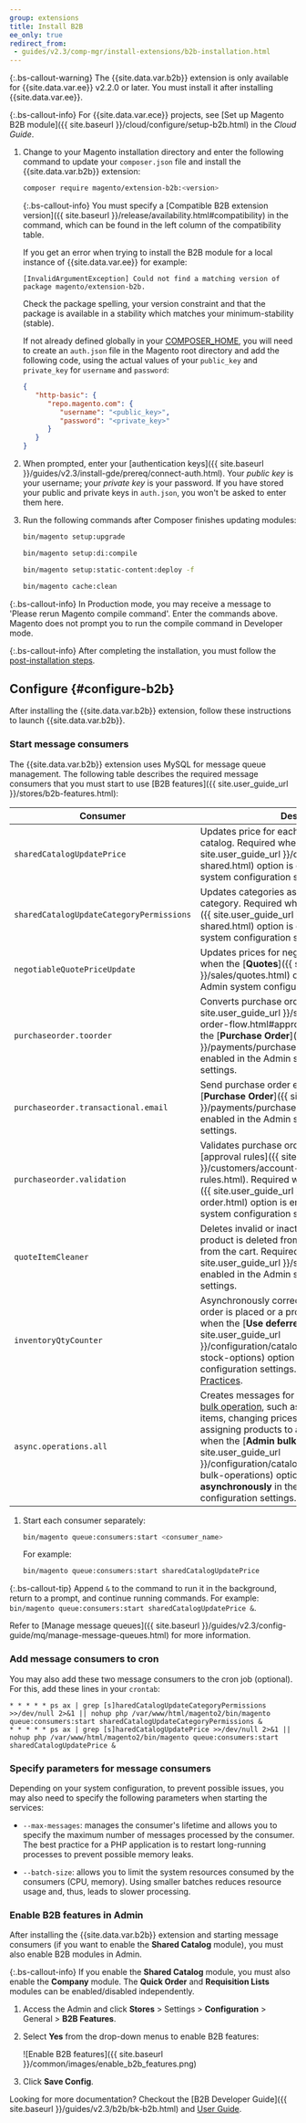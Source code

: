 ```yaml
---
group: extensions
title: Install B2B
ee_only: true
redirect_from:
 - guides/v2.3/comp-mgr/install-extensions/b2b-installation.html
---
```


{:.bs-callout-warning}
The {{site.data.var.b2b}} extension is only available for {{site.data.var.ee}} v2.2.0 or later. You must install it after installing {{site.data.var.ee}}.

{:.bs-callout-info}
For {{site.data.var.ece}} projects, see [Set up Magento B2B module]({{ site.baseurl }}/cloud/configure/setup-b2b.html) in the _Cloud Guide_.

1. Change to your Magento installation directory and enter the following command to update your `composer.json` file and install the {{site.data.var.b2b}} extension:

   ```bash
   composer require magento/extension-b2b:<version>
   ```

   {:.bs-callout-info}
   You must specify a [Compatible B2B extension version]({{ site.baseurl }}/release/availability.html#compatibility) in the command, which can be found in the left column of the compatibility table.

   If you get an error when trying to install the B2B module for a local instance of {{site.data.var.ee}} for example:

   ```terminal
   [InvalidArgumentException] Could not find a matching version of package magento/extension-b2b.
   ```

   Check the package spelling, your version constraint and that the package is available in a stability which matches your minimum-stability (stable).

   If not already defined globally in your [COMPOSER_HOME](https://getcomposer.org/doc/03-cli.md#composer-home), you will need to create an `auth.json` file in the Magento root directory and add the following code, using the actual values of your `public_key` and `private_key` for `username` and `password`:

   ```json
   {
      "http-basic": {
         "repo.magento.com": {
            "username": "<public_key>",
            "password": "<private_key>"
         }
      }
   }
   ```

1. When prompted, enter your [authentication keys]({{ site.baseurl }}/guides/v2.3/install-gde/prereq/connect-auth.html). Your *public key* is your username; your *private key* is your password. If you have stored your public and private keys in `auth.json`, you won't be asked to enter them here.

1. Run the following commands after Composer finishes updating modules:

   ```bash
   bin/magento setup:upgrade
   ```

   ```bash
   bin/magento setup:di:compile
   ```

   ```bash
   bin/magento setup:static-content:deploy -f
   ```

   ```bash
   bin/magento cache:clean
   ```

 {:.bs-callout-info}
 In Production mode, you may receive a message to 'Please rerun Magento compile command'.  Enter the commands above. Magento does not prompt you to run the compile command in Developer mode.

{:.bs-callout-info}
After completing the installation, you must follow the [post-installation steps](#configure-b2b).

## Configure {#configure-b2b}

After installing the {{site.data.var.b2b}} extension, follow these instructions to launch {{site.data.var.b2b}}.

### Start message consumers

The {{site.data.var.b2b}} extension uses MySQL for message queue management. The following table describes the required message consumers that you must start to use [B2B features]({{ site.user_guide_url }}/stores/b2b-features.html):

| Consumer                                 | Description                                                                                                                                                                                                                                                                                                                                                                                                                                                                                                                                                                                                        |
|------------------------------------------|--------------------------------------------------------------------------------------------------------------------------------------------------------------------------------------------------------------------------------------------------------------------------------------------------------------------------------------------------------------------------------------------------------------------------------------------------------------------------------------------------------------------------------------------------------------------------------------------------------------------|
| `sharedCatalogUpdatePrice`               | Updates price for each product in a shared catalog. Required when the [**Shared Catalogs**]({{ site.user_guide_url }}/catalog/catalog-shared.html) option is enabled in the Admin system configuration settings.                                                                                                                                                                                                                                                                                                                                                                                                   |
| `sharedCatalogUpdateCategoryPermissions` | Updates categories assigned to a shared catalog category. Required when the [**Shared Catalogs**]({{ site.user_guide_url }}/catalog/catalog-shared.html) option is enabled in the Admin system configuration settings.                                                                                                                                                                                                                                                                                                                                                                                             |
| `negotiableQuotePriceUpdate`             | Updates prices for negotiable quotes. Required when the [**Quotes**]({{ site.user_guide_url }}/sales/quotes.html) option is enabled in the Admin system configuration settings.                                                                                                                                                                                                                                                                                                                                                                                                                                    |
| `purchaseorder.toorder`                  | Converts purchase order to [order]({{ site.user_guide_url }}/stores/b2b-purchase-order-flow.html#approval-rules). Required when the [**Purchase Order**]({{ site.user_guide_url }}/payments/purchase-order.html) option is enabled in the Admin system configuration settings.                                                                                                                                                                                                                                                                                                                                     |
| `purchaseorder.transactional.email`      | Send purchase order emails. Required when the [**Purchase Order**]({{ site.user_guide_url }}/payments/purchase-order.html) option is enabled in the Admin system configuration settings.                                                                                                                                                                                                                                                                                                                                                                                                                           |
| `purchaseorder.validation`               | Validates purchase order against relevant [approval rules]({{ site.user_guide_url }}/customers/account-dashboard-approval-rules.html). Required when the [**Purchase Order**]({{ site.user_guide_url }}/payments/purchase-order.html) option is enabled in the Admin system configuration settings.                                                                                                                                                                                                                                                                                                                |
| `quoteItemCleaner`                       | Deletes invalid or inactive price quotes when a product is deleted from the catalog or removed from the cart. Required when the [**Quotes**]({{ site.user_guide_url }}/sales/quotes.html) option is enabled in the Admin system configuration settings.                                                                                                                                                                                                                                                                                                                                                            |
| `inventoryQtyCounter`                    | Asynchronously corrects the stock index after an order is placed or a product is removed. Required when the [**Use deferred stock update**]({{ site.user_guide_url }}/configuration/catalog/inventory.html#product-stock-options) option is enabled in the Admin configuration settings. See [Performance Best Practices](https://experienceleague.adobe.com/docs/commerce-operations/performance-best-practices/configuration.html#deferred-stock-update).                                                                                                                                                        |
| `async.operations.all`                   | Creates messages for each individual task of a [bulk operation](https://developer.adobe.com/commerce/php/development/components/message-queues/bulk-operations/), such as importing or exporting items, changing prices on a mass scale, and assigning products to a warehouse. Required when the [**Admin bulk operations**]({{ site.user_guide_url }}/configuration/catalog/inventory.html?#admin-bulk-operations) option is set to **Run asynchronously** in the Admin system configuration settings. |

1. Start each consumer separately:

   ```bash
   bin/magento queue:consumers:start <consumer_name>
   ```

   For example:

   ```bash
   bin/magento queue:consumers:start sharedCatalogUpdatePrice
   ```

{:.bs-callout-tip}
Append `&` to the command to run it in the background, return to a prompt, and continue running commands. For example: `bin/magento queue:consumers:start sharedCatalogUpdatePrice &`.

Refer to [Manage message queues]({{ site.baseurl }}/guides/v2.3/config-guide/mq/manage-message-queues.html) for more information.

### Add message consumers to cron

You may also add these two message consumers to the cron job (optional). For this, add these lines in your `crontab`:

```terminal
* * * * * ps ax | grep [s]haredCatalogUpdateCategoryPermissions >>/dev/null 2>&1 || nohup php /var/www/html/magento2/bin/magento queue:consumers:start sharedCatalogUpdateCategoryPermissions &
* * * * * ps ax | grep [s]haredCatalogUpdatePrice >>/dev/null 2>&1 || nohup php /var/www/html/magento2/bin/magento queue:consumers:start sharedCatalogUpdatePrice &
```

### Specify parameters for message consumers

Depending on your system configuration, to prevent possible issues, you may also need to specify the following parameters when starting the services:

-  `--max-messages`: manages the consumer's lifetime and allows you to specify the maximum number of messages processed by the consumer. The best practice for a PHP application is to restart long-running processes to prevent possible memory leaks.

-  `--batch-size`: allows you to limit the system resources consumed by the consumers (CPU, memory). Using smaller batches reduces resource usage and, thus, leads to slower processing.

### Enable B2B features in Admin

After installing the {{site.data.var.b2b}} extension and starting message consumers (if you want to enable the **Shared Catalog** module), you must also enable B2B modules in Admin.

{:.bs-callout-info}
If you enable the **Shared Catalog** module, you must also enable the **Company** module. The **Quick Order** and **Requisition Lists** modules can be enabled/disabled independently.

1. Access the Admin and click **Stores** > Settings > **Configuration** > General > **B2B Features**.

1. Select **Yes** from the drop-down menus to enable B2B features:

    ![Enable B2B features]({{ site.baseurl }}/common/images/enable_b2b_features.png)

1. Click **Save Config**.

Looking for more documentation? Checkout the [B2B Developer Guide]({{ site.baseurl }}/guides/v2.3/b2b/bk-b2b.html) and [User Guide](https://docs.magento.com/m2/b2b/user_guide/getting-started.html).
